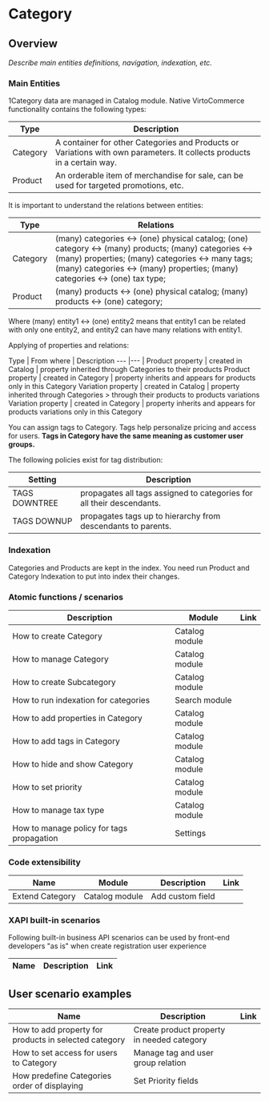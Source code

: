 # Category

## Overview

*Describe main entities definitions, navigation, indexation, etc.*

### Main Entities

1Category data are managed in Catalog module. Native VirtoCommerce functionality contains the following types:

Type | Description 
---|---
Category | A container for other Categories and Products or Variations with own parameters. It collects products in a certain way.
Product | An orderable item of merchandise for sale, can be used for targeted promotions, etc.

It is important to understand the relations between entities:

Type |Relations
---|--- 
Category |(many) categories <-> (one) physical  catalog; (one) category <-> (many) products; (many) categories <-> (many) properties; (many) categories <-> many tags; (many) categories <-> (many) properties; (many) categories <-> (one) tax type;
Product |(many) products <-> (one) physical catalog; (many) products <-> (one) category;

Where (many) entity1 <-> (one) entity2 means that entity1 can be related with only one entity2, and entity2 can have many relations with entity1.

Applying of properties and relations:

Type | From where | Description
--- |--- |
Product property | created in Catalog | property inherited through Categories to their products
Product property | created in Category | property inherits and appears for products only in this Category
Variation property | created in Catalog | property inherited through Categories > through their products to products variations
Variation property | created in Category | property inherits and appears for products variations only in this Category

You can assign tags to Category. Tags help personalize pricing and access for users. **Tags in Category have the same meaning as customer user groups.**

The following policies exist for tag distribution:

Setting | Description
--- |---
TAGS DOWNTREE | propagates all tags assigned to categories for all their descendants. 
TAGS DOWNUP | propagates tags up to hierarchy from descendants to parents.


### Indexation

Categories and Products are kept in the index. You need run Product and Category Indexation to put into index their changes.

### Atomic functions / scenarios

Description | Module | Link
--- |---|---
How to create Category | Catalog module | 
How to manage Category | Catalog module |
How to create Subcategory | Catalog module |
How to run indexation for categories | Search module |
How to add properties in Category | Catalog module|
How to add tags in Category | Catalog module |
How to hide and show Category | Catalog module |
How to set priority | Catalog module |
How to manage tax type | Catalog module |
How to manage policy for tags propagation |Settings|

### Code extensibility

Name | Module |Description | Link
--- |---|---|---
Extend Category | Catalog module | Add custom field |

### XAPI built-in scenarios

Following built-in business API scenarios can be used by front-end developers "as is" when create registration user experience

Name | Description | Link
--- | --- | ---

## User scenario examples

Name | Description | Link
--- |---|---
How to add property for products in selected category | Create product property in needed category |
How to set access for users to Category | Manage tag and user group relation |
How predefine Categories order of displaying | Set Priority fields |
